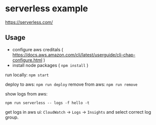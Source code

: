 # serverless example

https://serverless.com/

## Usage 

 - configure aws creditals ( https://docs.aws.amazon.com/cli/latest/userguide/cli-chap-configure.html )
 - install node packages ( `npm install` )

run locally: `npm start`

deploy to aws: `npm run deploy`
remove from aws: `npm run remove`

show logs from aws:
```
npm run serverless -- logs -f hello -t
```

get logs in aws ui:
  `CloudWatch` -> `Logs` -> `Insights` and select correct log group.